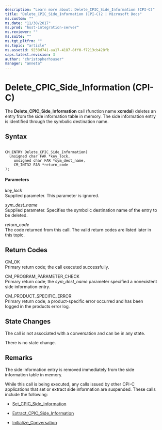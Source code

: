 ```yaml
---
description: "Learn more about: Delete_CPIC_Side_Information (CPI-C)"
title: "Delete_CPIC_Side_Information (CPI-C)2 | Microsoft Docs"
ms.custom: ""
ms.date: "11/30/2017"
ms.prod: "host-integration-server"
ms.reviewer: ""
ms.suite: ""
ms.tgt_pltfrm: ""
ms.topic: "article"
ms.assetid: 9238d741-aa17-4187-8ff0-f7213cb428fb
caps.latest.revision: 3
author: "christopherhouser"
manager: "anneta"
---
```

# Delete_CPIC_Side_Information (CPI-C)
The **Delete_CPIC_Side_Information** call (function name **xcmdsi**) deletes an entry from the side information table in memory. The side information entry is identified through the symbolic destination name.  
  
## Syntax  
  
```  
  
CM_ENTRY Delete_CPIC_Side_Information(   
  unsigned char FAR *key_lock,         
    unsigned char FAR *sym_dest_name,    
    CM_INT32 FAR *return_code            
);  
```  
  
#### Parameters  
 *key_lock*  
 Supplied parameter. This parameter is ignored.  
  
 *sym_dest_name*  
 Supplied parameter. Specifies the symbolic destination name of the entry to be deleted.  
  
 *return_code*  
 The code returned from this call. The valid return codes are listed later in this topic.  
  
## Return Codes  
 CM_OK  
 Primary return code; the call executed successfully.  
  
 CM_PROGRAM_PARAMETER_CHECK  
 Primary return code; the *sym_dest_name* parameter specified a nonexistent side information entry.  
  
 CM_PRODUCT_SPECIFIC_ERROR  
 Primary return code; a product-specific error occurred and has been logged in the products error log.  
  
## State Changes  
 The call is not associated with a conversation and can be in any state.  
  
 There is no state change.  
  
## Remarks  
 The side information entry is removed immediately from the side information table in memory.  
  
 While this call is being executed, any calls issued by other CPI-C applications that set or extract side information are suspended. These calls include the following:  
  
-   [Set_CPIC_Side_Information](../core/set-cpic-side-information-cpi-c-2.md)  
  
-   [Extract_CPIC_Side_Information](../core/extract-cpic-side-information-cpi-c-1.md)  
  
-   [Initialize_Conversation](../core/initialize-conversation-cpi-c-1.md)
